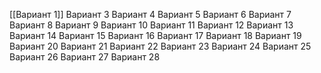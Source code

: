 [[Вариант 1]]
Вариант 3
Вариант 4
Вариант 5
Вариант 6
Вариант 7
Вариант 8
Вариант 9
Вариант 10
Вариант 11
Вариант 12
Вариант 13
Вариант 14
Вариант 15
Вариант 16
Вариант 17
Вариант 18
Вариант 19
Вариант 20
Вариант 21
Вариант 22
Вариант 23
Вариант 24
Вариант 25
Вариант 26
Вариант 27
Вариант 28